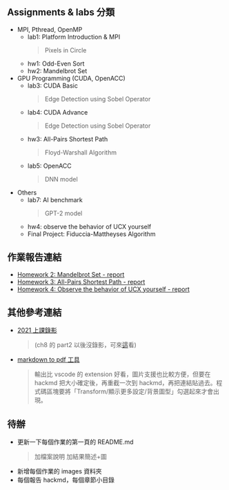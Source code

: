 ## Assignments & labs 分類
- MPI, Pthread, OpenMP
    - lab1: Platform Introduction & MPI
        > Pixels in Circle
    - hw1: Odd-Even Sort
    - hw2: Mandelbrot Set
- GPU Programming (CUDA, OpenACC)
    - lab3: CUDA Basic
        > Edge Detection using Sobel Operator
    - lab4: CUDA Advance
        > Edge Detection using Sobel Operator
    - hw3: All-Pairs Shortest Path
        > Floyd-Warshall Algorithm
    - lab5: OpenACC
        > DNN model
- Others
    - lab7: AI benchmark
        > GPT-2 model
    - hw4: observe the behavior of UCX yourself
    - Final Project: Fiduccia-Mattheyses Algorithm
## 作業報告連結
- [Homework 2: Mandelbrot Set - report](https://hackmd.io/@u_46AznXS7-aLzZ7_uD4WQ/BJHnOwv96)
- [Homework 3: All-Pairs Shortest Path - report](https://hackmd.io/@u_46AznXS7-aLzZ7_uD4WQ/rkguXJ3Fp)
- [Homework 4: Observe the behavior of UCX yourself - report](https://hackmd.io/mvXCXC_VRoSxfpW7CNg4wg)
## 其他參考連結
- [2021 上課錄影](https://drive.google.com/drive/folders/1A5eKa2ZCrQ5Z9yXPEuye1MdNgHKASpw-) 
    > (ch8 的 part2 以後沒錄影，可來[這](https://ocw.nthu.edu.tw/ocw/index.php?page=chapter&cid=231&chid=2640&video_url=https%3A%2F%2Focw.nthu.edu.tw%2Fvideosite%2Findex.php%3Fop%3Dwatch%26id%3D7705%26filename%3D1920_1080_3072.MP4%26type%3Dview%26cid%3D231%26chid%3D2640&name=L19C)看)
- [markdown to pdf 工具](https://md2pdf.netlify.app/)
    > 輸出比 vscode 的 extension 好看，圖片支援也比較方便，但要在 hackmd 把大小確定後，再重截一次到 hackmd，再把連結貼過去。程式碼區塊要將「Transform/顯示更多設定/背景圖型」勾選起來才會出現。
## 待辦
- 更新一下每個作業的第一頁的 README.md
    > 加檔案說明
    > 加結果簡述+圖
- 新增每個作業的 images 資料夾
- 每個報告 hackmd，每個章節小目錄